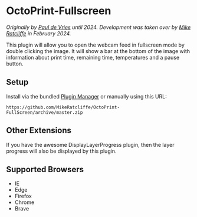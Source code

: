 # OctoPrint-Fullscreen

_Originally by [Paul de Vries](https://github.com/BillyBlaze) until 2024. Development was taken over by [Mike Ratcliffe](https://github.com/MikeRatcliffe) in February 2024._

This plugin will allow you to open the webcam feed in fullscreen mode by double clicking the image. It will show a bar at the bottom of the image with information about print time, remaining time, temperatures and a pause button.

## Setup

Install via the bundled [Plugin Manager](https://docs.octoprint.org/en/master/bundledplugins/pluginmanager.html)
or manually using this URL:

    https://github.com/MikeRatcliffe/OctoPrint-FullScreen/archive/master.zip

## Other Extensions

If you have the awesome DisplayLayerProgress plugin, then the layer progress will also be displayed by this plugin.

## Supported Browsers

- IE
- Edge
- Firefox
- Chrome
- Brave
